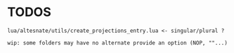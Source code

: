 # TODOS

    lua/altesnate/utils/create_projections_entry.lua <- singular/plural ?

    wip: some folders may have no alternate provide an option (NOP, ""...)

